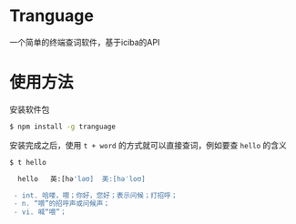 
# Tranguage

一个简单的终端查词软件，基于iciba的API

# 使用方法

安装软件包
```bash
$ npm install -g tranguage 
```

安装完成之后，使用 `t + word`  的方式就可以直接查词，例如要查 `hello` 的含义

```bash
$ t hello

  hello   英:[hə'ləʊ]  美:[həˈloʊ] 

 - int. 哈喽，喂；你好，您好；表示问候；打招呼；
 - n. “喂”的招呼声或问候声；
 - vi. 喊“喂”；
```
